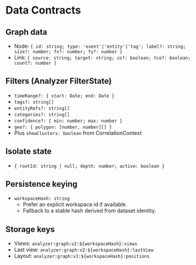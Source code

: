 # Data Contracts

## Graph data
- Node: `{ id: string; type: 'event'|'entity'|'tag'; label?: string; size?: number; fx?: number; fy?: number }`
- Link: `{ source: string; target: string; co?: boolean; tco?: boolean; count?: number }`

## Filters (Analyzer FilterState)
- `timeRange?: { start: Date; end: Date }`
- `tags?: string[]`
- `entityRefs?: string[]`
- `categories?: string[]`
- `confidence?: { min: number; max: number }`
- `geo?: { polygon: [number, number][] }`
- Plus `showClusters: boolean` from CorrelationContext

## Isolate state
- `{ rootId: string | null; depth: number; active: boolean }`

## Persistence keying
- `workspaceHash: string`
  - Prefer an explicit workspace id if available.
  - Fallback to a stable hash derived from dataset identity.

## Storage keys
- Views: `analyzer:graph:v2:${workspaceHash}:views`
- Last view: `analyzer:graph:v2:${workspaceHash}:lastView`
- Layout: `analyzer:graph:v1:${workspaceHash}:positions`
